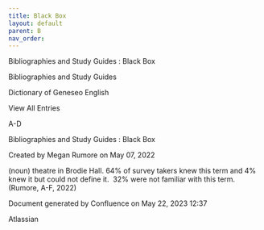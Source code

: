 ```yaml
---
title: Black Box
layout: default
parent: B
nav_order:
---
```


Bibliographies and Study Guides : Black Box

Bibliographies and Study Guides

Dictionary of Geneseo English

View All Entries

A-D

Bibliographies and Study Guides : Black Box

Created by  Megan Rumore on May 07, 2022

(noun) theatre in Brodie Hall. 64% of survey takers knew this term and 4% knew it but could not define it.  32% were not familiar with this term. (Rumore, A-F, 2022)

Document generated by Confluence on May 22, 2023 12:37

Atlassian
